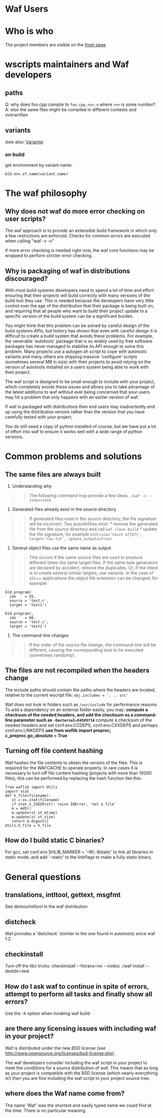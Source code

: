 

# Waf Users #

# Who is who #

The project members are visible on the [front page](http://code.google.com/p/waf/)

# wscripts maintainers and Waf developers #
## paths ##

Q: why does foo.cpp compile to `foo.cpp.<n>.o` where `<n>` is some number?
A: else the same files might be compiled in different contexts and overwritten

## variants ##
(see also: [Variants](Variants.md))

### on build ###
get environment by variant name:
```
bld.env_of_name(variant_name)
```

# The waf philosophy #

## Why does not waf do more error checking on user scripts? ##

The waf approach is to provide an extensible build framework in which
only a few restrictions are enforced. Checks for common errors are executed
when calling "waf -v -v"

If more error checking is needed right now, the waf core functions
may be wrapped to perform stricter error checking.

## Why is packaging of waf in distributions discouraged? ##

With most build systems developers need to spend a lot of time and
effort ensuring that their projects will build correctly with many versions
of the build tool they use. This is needed because the developers have
very little control over the age of the distribution that their
package is being built on, and requiring that all people who want to
build their project update to a specific version of the build system
can be a significant burden.

You might think that this problem can be solved by careful design of
the build systems APIs, but history has shown that even with careful
design it is difficult to create a build system that avoids these
problems. For example, the venerable 'autotools' package that is so
widely used by free software packages has never managed to stabilise
its API enough to solve this problem. Many projects use a autogen.sh
script to cope with autotools variants and many others are shipping massive
'configure' scripts (sometimes several MB in size) with their projects
to avoid relying on the version of autotools installed on a users
system being able to work with their project.

The waf script is designed to be small enough to include with your
project, which completely avoids these issues and allows you to take
advantage of the latest additions to waf without ever being concerned
that your users may hit a problem that only happens with an earlier
version of waf.

If waf is packaged with distributions then end users may inadvertently
end up using the distribution version rather than the version that you
have carefully tested with your project.

You do still need a copy of python installed of course, but we have
put a lot of effort into waf to ensure it works well with a wide range
of python versions.


# Common problems and solutions #

## The same files are always built ##

  1. Understanding why
> > The following command may provide a few ideas `./waf -v --zones=task`
  1. Generated files already exist in the source directory
> > If generated files exist in the source directory, the file signature will be incorrect. Two possibilities exist:
      * remove the generated file from the source directory and call `waf clean build`
      * update the file signature, for example `bld(rule='touch ${TGT}', target='foo.txt', update_outputs=True)`
  1. Several object files use the same name as output
> > This occurs if the same source files are used to produce different times the same target files. If the same task generators are declared by accident, remove the duplicates. Or, if the intent is to create several similar targets, use variants.
> > In the case of c/c++ applications the object file extension can be changed, for example:
```
bld.program(
  idx    = 55,
  source = 'test.c',
  target = 'test1')

bld.program(,
  idx    = 66,
  source = 'test.c',
  target = 'test2')
```
  1. The command-line changes
> > If the order of the source file change, the command-line will be different, causing the corresponding task to be executed (sometimes randomly).

## The files are not recompiled when the headers change ##

The include paths should contain the paths where the headers are located, relative to the current wscript file: `obj.includes = '. .. src'`

Waf does not look in folders such as `/usr/include` for performance reasons. To add a dependency on an external folder easily, you may:
**compute a checksum of the needed headers, and add the checksum as a command-line parameter such as `-Dexternal=84509734`** compute a checksum of the needed headers and set conf.env.CCDEPS, conf.env.CXXDEPS and perhaps conf.env.LINKDEPS
**use from waflib import preproc; c\_preproc.go\_absolute = True**

## Turning off file content hashing ##

Waf hashes the file contents to obtain the version of the files. This is required for the WAFCACHE to operate properly. In rare cases it is necessary to turn off file content hashing (projects with more than 10000 files), this can be performed by replacing the hash function like this:
```
from waflib import Utils
import stat
def h_file(filename):
   st = os.stat(filename)
   if stat.S_ISDIR(st): raise IOError, 'not a file'
   m = md5()
   m.update(st.st_mtime)
   m.update(st.st_size)
   return m.digest()
Utils.h_file = h_file
```

## How do I build static C binaries? ##

For gcc, set conf.env.SHLIB\_MARKER = '-Wl,-Bstatic' to link all libraries in static mode, and add '-static' to the linkflags to make a fully static binary.

# General questions #

## translations, intltool, gettext, msgfmt ##

See demos/intltool in the waf distribution

## distcheck ##

Waf provides a 'distcheck' (similar to the one found in autotools) since waf 1.2

## checkinstall ##

Turn off the libc tricks:
checkinstall --fstrans=no --nodoc ./waf install --destdir=test

## How do I ask waf to continue in spite of errors, attempt to perform all tasks and finally show all errors? ##

Use the -k option when invoking waf build

## are there any licensing issues with including waf in your project? ##

Waf is distributed under the new BSD license (see http://www.opensource.org/licenses/bsd-license.php).

The waf developers consider including the waf script in your project to meet the conditions for a source distribution of waf. This means that as long as your project
is compatible with the BSD license (which nearly everythinig is!) then you are fine
including the waf script in your project source tree.

## where does the Waf name come from? ##

The name 'Waf' was the shortest and easily typed name we could find at the time. There is no particular meaning.